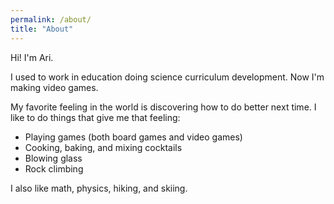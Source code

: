 ```yaml
---
permalink: /about/
title: "About"
---
```


Hi! I'm Ari. 

I used to work in education doing science curriculum development. Now I'm making video games.

My favorite feeling in the world is discovering how to do better next time. I like to do things that give me that feeling:
<ul>
    <li>Playing games (both board games and video games)</li>
    <li>Cooking, baking, and mixing cocktails</li>
    <li>Blowing glass</li>
    <li>Rock climbing</li>
</ul>

I also like math, physics, hiking, and skiing.